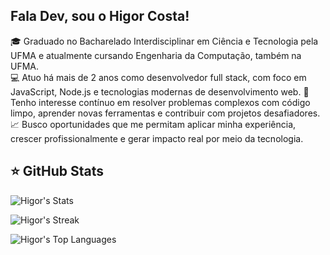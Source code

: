 ## Fala Dev, sou o Higor Costa!
 <div>
🎓 Graduado no Bacharelado Interdisciplinar em Ciência e Tecnologia pela UFMA e atualmente cursando Engenharia da Computação, também na UFMA.</br>
💻 Atuo há mais de 2 anos como desenvolvedor full stack, com foco em JavaScript, Node.js e tecnologias modernas de desenvolvimento web.
🚀 Tenho interesse contínuo em resolver problemas complexos com código limpo, aprender novas ferramentas e contribuir com projetos desafiadores.
📈 Busco oportunidades que me permitam aplicar minha experiência, crescer profissionalmente e gerar impacto real por meio da tecnologia.
</div>


## ⭐ GitHub Stats

![Higor's Stats](https://github-readme-stats.vercel.app/api?username=higorcos&theme=dark&show_icons=true&hide_border=true&count_private=true&card_width=500)

![Higor's Streak](https://github-readme-streak-stats.herokuapp.com/?user=higorcos&theme=dark&hide_border=true&card_width=500)

![Higor's Top Languages](https://github-readme-stats.vercel.app/api/top-langs/?username=higorcos&theme=dark&show_icons=true&hide_border=true&layout=compact&card_width=500&langs_count=20&hide=HTML,EJS)

